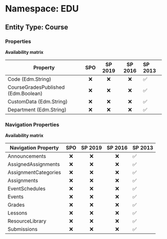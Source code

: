 # Namespace: EDU

## Entity Type: Course

### Properties

**Availability matrix**

Property | SPO | SP 2019 | SP 2016 | SP 2013
----------|:---:|:-------:|:-------:|:-------
Code (Edm.String) | ❌ | ❌ | ❌ | ✅
CourseGradesPublished (Edm.Boolean) | ❌ | ❌ | ❌ | ✅
CustomData (Edm.String) | ❌ | ❌ | ❌ | ✅
Department (Edm.String) | ❌ | ❌ | ❌ | ✅

### Navigation Properties

**Availability matrix**

Navigation Property | SPO | SP 2019 | SP 2016 | SP 2013
----------|:---:|:-------:|:-------:|:-------
Announcements | ❌ | ❌ | ❌ | ✅
AssignedAssignments | ❌ | ❌ | ❌ | ✅
AssignmentCategories | ❌ | ❌ | ❌ | ✅
Assignments | ❌ | ❌ | ❌ | ✅
EventSchedules | ❌ | ❌ | ❌ | ✅
Events | ❌ | ❌ | ❌ | ✅
Grades | ❌ | ❌ | ❌ | ✅
Lessons | ❌ | ❌ | ❌ | ✅
ResourceLibrary | ❌ | ❌ | ❌ | ✅
Submissions | ❌ | ❌ | ❌ | ✅